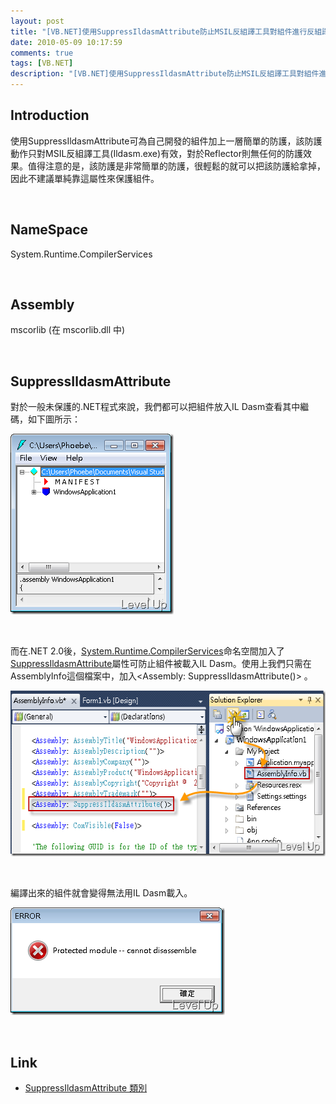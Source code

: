 ```yaml
---
layout: post
title: "[VB.NET]使用SuppressIldasmAttribute防止MSIL反組譯工具對組件進行反組譯"
date: 2010-05-09 10:17:59
comments: true
tags: [VB.NET]
description: "[VB.NET]使用SuppressIldasmAttribute防止MSIL反組譯工具對組件進行反組譯"
---
```

<h2>Introduction</h2>  <p>使用SuppressIldasmAttribute可為自己開發的組件加上一層簡單的防護，該防護動作只對MSIL反組譯工具(Ildasm.exe)有效，對於Reflector則無任何的防護效果。值得注意的是，該防護是非常簡單的防護，很輕鬆的就可以把該防護給拿掉，因此不建議單純靠這屬性來保護組件。</p>  <p> </p>  <h2>NameSpace</h2>  <p>System.Runtime.CompilerServices</a></p>  <p> </p>  <h2>Assembly</h2>  <p>mscorlib (在 mscorlib.dll 中)</p>  <p> </p>  <h2>SuppressIldasmAttribute</h2>  <p>對於一般未保護的.NET程式來說，我們都可以把組件放入IL Dasm查看其中繼碼，如下圖所示：</p>  <p><a href="http://files.dotblogs.com.tw/larrynung/1005/CDebuggerDisplayAttribute_87ED/image_4.png"><img style="border-bottom: 0px; border-left: 0px; display: inline; border-top: 0px; border-right: 0px" title="image" border="0" alt="image" src="\images\posts\15105\image_thumb_1.png" width="261" height="289" /></a></p>  <p> </p>  <p>而在.NET 2.0後，<a href="http://msdn.microsoft.com/zh-tw/library/system.runtime.compilerservices.aspx" target="_blank">System.Runtime.CompilerServices</a>命名空間加入了<a href="http://msdn.microsoft.com/zh-tw/library/system.runtime.compilerservices.suppressildasmattribute.aspx" target="_blank">SuppressIldasmAttribute</a>屬性可防止組件被載入IL Dasm。使用上我們只需在AssemblyInfo這個檔案中，加入&lt;Assembly: SuppressIldasmAttribute()&gt; 。</p>  <p><a href="http://files.dotblogs.com.tw/larrynung/1005/CDebuggerDisplayAttribute_87ED/image_6.png"><img style="border-bottom: 0px; border-left: 0px; display: inline; border-top: 0px; border-right: 0px" title="image" border="0" alt="image" src="\images\posts\15105\image_thumb_2.png" width="585" height="265" /></a> </p>  <p> </p>  <p>編譯出來的組件就會變得無法用IL Dasm載入。</p>  <p><a href="http://files.dotblogs.com.tw/larrynung/1005/CDebuggerDisplayAttribute_87ED/image_8.png"><img style="border-bottom: 0px; border-left: 0px; display: inline; border-top: 0px; border-right: 0px" title="image" border="0" alt="image" src="\images\posts\15105\image_thumb_3.png" width="343" height="172" /></a> </p>  <p> </p>  <h2>Link</h2>  <ul>   <li><a href="http://msdn.microsoft.com/zh-tw/library/system.runtime.compilerservices.suppressildasmattribute.aspx" target="_blank">SuppressIldasmAttribute 類別</li> </ul>
